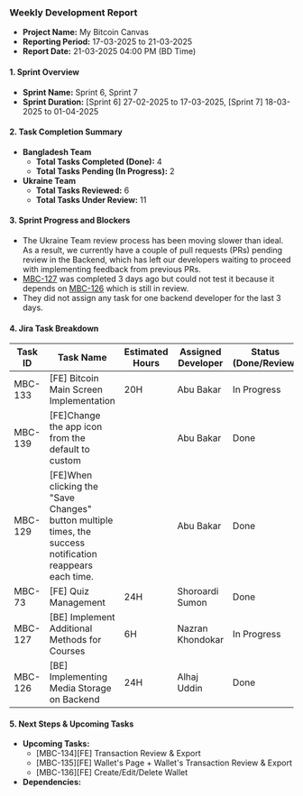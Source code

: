 ### Weekly Development Report
- **Project Name:** My Bitcoin Canvas
- **Reporting Period:** 17-03-2025 to 21-03-2025
- **Report Date:** 21-03-2025 04:00 PM (BD Time)

#### 1. Sprint Overview  
- **Sprint Name:** Sprint 6, Sprint 7
- **Sprint Duration:** [Sprint 6] 27-02-2025 to 17-03-2025, [Sprint 7] 18-03-2025 to 01-04-2025

#### 2. Task Completion Summary

- **Bangladesh Team**
  - **Total Tasks Completed (Done):** 4
  - **Total Tasks Pending (In Progress):** 2
- **Ukraine Team**
  - **Total Tasks Reviewed:** 6
  - **Total Tasks Under Review:** 11

#### 3. Sprint Progress and Blockers
- The Ukraine Team review process has been moving slower than ideal. As a result, we currently have a couple of pull requests (PRs) pending review in the Backend, which has left our developers waiting to proceed with implementing feedback from previous PRs.
- [MBC-127](https://jira.devsx.net/browse/MBC-127) was completed 3 days ago but could not test it because it depends on [MBC-126](https://jira.devsx.net/browse/MBC-126) which is  still in review.
- They did not assign any task for one backend developer for the last 3 days.

#### 4. Jira Task Breakdown

| Task ID | Task Name         | Estimated Hours | Assigned Developer | Status (Done/Review) |
|---------|-------------------|-----------------|--------------------|----------------------|
| MBC-133   | [FE] Bitcoin Main Screen Implementation   | 20H  |   Abu Bakar      | In Progress |
| MBC-139   | [FE]Change the app icon from the default to custom   |   |   Abu Bakar      | Done |
| MBC-129   | [FE]When clicking the "Save Changes" button multiple times, the success notification reappears each time.   |   |   Abu Bakar      | Done |
| MBC-73   | [FE] Quiz Management    | 24H |    Shoroardi Sumon  | Done       |
| MBC-127   | [BE] Implement Additional Methods for Courses    | 6H | Nazran Khondokar    | In Progress      |
| MBC-126   | [BE] Implementing Media Storage on Backend    | 24H |   Alhaj Uddin        | Done      |


#### 5. Next Steps & Upcoming Tasks
- **Upcoming Tasks:**
  - [MBC-134][FE] Transaction Review & Export
  - [MBC-135][FE] Wallet's Page + Wallet's Transaction Review & Export
  - [MBC-136][FE] Create/Edit/Delete Wallet
- **Dependencies:** 
